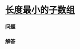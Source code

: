 # [长度最小的子数组](https://leetcode-cn.com/problems/minimum-size-subarray-sum)

### 问题



### 解答

```

```

